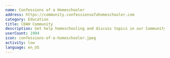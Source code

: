 ```yaml
---
name: Confessions of a Homeschooler
address: https://community.confessionsofahomeschooler.com
category: Education
title: COAH Community
description: Get help homeschooling and discuss topics in our Community Forum
userCount: 1994
icon: confessions-of-a-homeschooler.jpeg
activity: low
language: en_US
---
```

